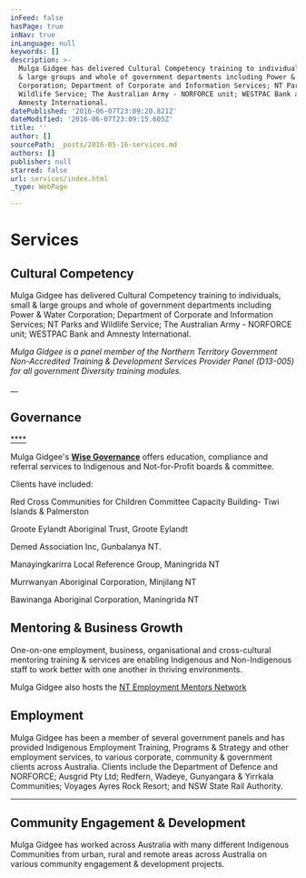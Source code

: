 ```yaml
---
inFeed: false
hasPage: true
inNav: true
inLanguage: null
keywords: []
description: >-
  Mulga Gidgee has delivered Cultural Competency training to individuals, small
  & large groups and whole of government departments including Power & Water
  Corporation; Department of Corporate and Information Services; NT Parks and
  Wildlife Service; The Australian Army - NORFORCE unit; WESTPAC Bank and
  Amnesty International. 
datePublished: '2016-06-07T23:09:20.821Z'
dateModified: '2016-06-07T23:09:15.605Z'
title: ''
author: []
sourcePath: _posts/2016-05-16-services.md
authors: []
publisher: null
starred: false
url: services/index.html
_type: WebPage

---
```

# Services

## Cultural Competency

Mulga Gidgee has delivered Cultural Competency training to individuals, small & large groups and whole of government departments including Power & Water Corporation; Department of Corporate and Information Services; NT Parks and Wildlife Service; The Australian Army - NORFORCE unit; WESTPAC Bank and Amnesty International. 

_Mulga Gidgee is a panel member of the Northern Territory Government Non-Accredited Training & Development Services Provider Panel (D13-005) for all government Diversity training modules._

__

## Governance

[****][0]

Mulga Gidgee's [**Wise Governance**][0] offers education, compliance and referral services to Indigenous and Not-for-Profit boards & committee.

Clients have included:

Red Cross Communities for Children Committee Capacity Building- Tiwi Islands & Palmerston

Groote Eylandt Aboriginal Trust, Groote Eylandt

Demed Association Inc, Gunbalanya NT.

Manayingkarírra Local Reference Group, Maningrida NT 

Murrwanyan Aboriginal Corporation, Minjilang NT

Bawinanga Aboriginal Corporation, Maningrida NT

## Mentoring & Business Growth

One-on-one employment, business, organisational and cross-cultural mentoring training & services are enabling Indigenous and Non-Indigenous staff to work better with one another in thriving environments. 

Mulga Gidgee also hosts the [NT Employment Mentors Network][1]

## Employment

Mulga Gidgee has been a member of several government panels and has provided Indigenous Employment Training, Programs & Strategy and other employment services, to various corporate, community & government clients across Australia. Clients include the Department of Defence and NORFORCE; Ausgrid Pty Ltd; Redfern, Wadeye, Gunyangara & Yirrkala Communities; Voyages Ayres Rock Resort; and NSW State Rail Authority.

****

## Community Engagement & Development

Mulga Gidgee has worked across Australia with many different Indigenous Communities from urban, rural and remote areas across Australia on various community engagement & development projects.

[0]: http://www.wisegovernance.com.au/
[1]: http://www.mentornt.net.au/